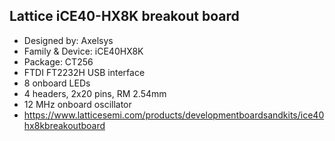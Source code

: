 
## Lattice iCE40-HX8K breakout board

* Designed by: Axelsys
* Family & Device: iCE40HX8K
* Package: CT256
* FTDI FT2232H USB interface
* 8 onboard LEDs
* 4 headers, 2x20 pins, RM 2.54mm
* 12 MHz onboard oscillator
* https://www.latticesemi.com/products/developmentboardsandkits/ice40hx8kbreakoutboard
